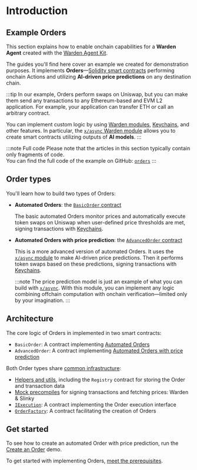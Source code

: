 ﻿---
sidebar_position: 1
---

# Introduction

## Example Orders

This section explains how to enable onchain capabilities for a **Warden Agent** created with the [Warden Agent Kit](../warden-agent-kit/introduction).

The guides you'll find here cover an example we created for demonstration purposes. It implements **Orders**—[Solidity smart contracts](/build-an-app/deploy-smart-contracts-on-warden/deploy-an-evm-contract) performing onchain Actions and utilizing **AI-driven price predictions** on any destination chain.

:::tip
In our example, Orders perform swaps on Uniswap, but you can make them send any transactions to any Ethereum-based and EVM L2 application. For example, your application can transfer ETH or call an arbitrary contract.

You can implement custom logic by using [Warden modules](/learn/warden-protocol-modules/introduction), [Keychains](/learn/glossary#keychain), and other features. In particular, the [`x/async` Warden module](/learn/warden-protocol-modules/x-async) allows you to create smart contracts utilizing outputs of **AI models**.
:::

:::note Full code
Please note that the articles in this section typically contain only fragments of code.  
You can find the full code of the example on GitHub: [`orders`](https://github.com/warden-protocol/wardenprotocol/tree/main/solidity/orders)
:::

## Order types

You'll learn how to build two types of Orders:

- **Automated Orders**: the [`BasicOrder` contract](implement-automated-orders#1-implement-orders)  

  The basic automated Orders monitor prices and automatically execute token swaps on Uniswap when user-defined price thresholds are met, signing transactions with [Keychains](/learn/glossary#keychain).

- **Automated Orders with price prediction**: the [`AdvancedOrder` contract](implement-price-prediction#1-implement-orders)  

  This is a more advanced version of automated Orders. It uses the [`x/async` module](/learn/warden-protocol-modules/x-async) to make AI-driven price predictions. Then it performs token swaps based on these predictions, signing transactions with [Keychains](/learn/glossary#keychain).

  :::note
  The price prediction model is just an example of what you can build with [`x/async`](/learn/warden-protocol-modules/x-async). With this module, you can implement any logic combining offchain computation with onchain verification—limited only by your imagination.
  ::: 

## Architecture

The core logic of Orders in implemented in two smart contracts:

- `BasicOrder`: A contract implementing [Automated Orders](implement-automated-orders)
- `AdvancedOrder`: A contract implementing [Automated Orders with price prediction](implement-price-prediction)

Both Order types share [common infrastructure](build-the-infrastructure):

  - [Helpers and utils](build-the-infrastructure#1-create-helpers-and-utils), including the `Registry` contract for storing the Order and transaction data
  - [Mock precompiles](build-the-infrastructure#2-create-mock-precompiles) for signing transactions and fetching prices: Warden & Slinky
  - [`IExecution`](build-the-infrastructure#4-implement-the-execution-interface): A contract implementing the Order execution interface
  - [`OrderFactory`](build-the-infrastructure#5-implement-the-creation-of-orders): A contract facilitating the creation of Orders

## Get started

To see how to create an automated Order with price prediction, run the [Create an Order](demo-create-an-order) demo.

To get started with implementing Orders, [meet the prerequisites](prerequisites).
